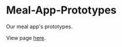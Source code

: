 # Meal-App-Prototypes
Our meal app's prototypes. 

View page [here](https://agile-projects-team-38.github.io/Meal-App-Prototypes/).

